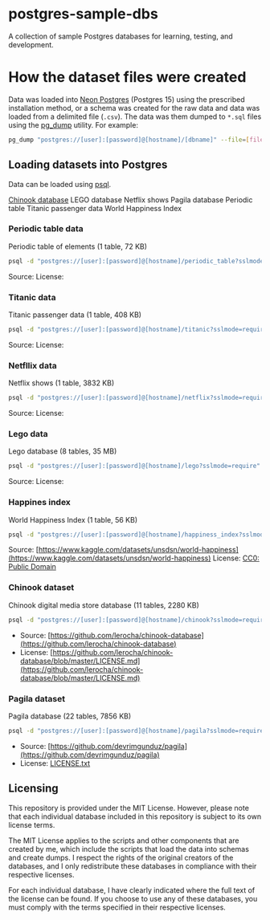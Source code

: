 # postgres-sample-dbs

A collection of sample Postgres databases for learning, testing, and development.

# How the dataset files were created

Data was loaded into [Neon Postgres](https://neon.tech/) (Postgres 15) using the prescribed installation method, or a schema was created for the raw data and data was loaded from a delimited file (`.csv`). The data was them dumped to `*.sql` files using the [pg_dump](https://www.postgresql.org/docs/current/app-pgdump.html) utility. For example:

```bash
pg_dump "postgres://[user]:[password]@[hostname]/[dbname]" --file=[file_name].sql --format=p --no-owner --no-privileges --no-tablespaces
```

## Loading datasets into Postgres

Data can be loaded using [psql](https://www.postgresql.org/docs/current/app-psql.html).

[Chinook database](#chinook-dataset)
LEGO database
Netflix shows
Pagila database
Periodic table
Titanic passenger data
World Happiness Index

### Periodic table data

Periodic table of elements (1 table, 72 KB)

```bash
psql -d "postgres://[user]:[password]@[hostname]/periodic_table?sslmode=require" -f periodic_table.sql
```

Source: []()
License: []()

### Titanic data

Titanic passenger data (1 table, 408 KB)

```bash
psql -d "postgres://[user]:[password]@[hostname]/titanic?sslmode=require" -f titanic.sql
```

Source: []()
License: []()

### Netfllix data

Netflix shows (1 table, 3832 KB)

```bash
psql -d "postgres://[user]:[password]@[hostname]/netflix?sslmode=require" -f netflix_shows.sql
```

Source: []()
License: []()
  
### Lego data

Lego database (8 tables, 35 MB)

```bash
psql -d "postgres://[user]:[password]@[hostname]/lego?sslmode=require" -f lego.sql
```
Source: []()
License: []()
  
### Happines index

World Happiness Index (1 table, 56 KB)

```bash
psql -d "postgres://[user]:[password]@[hostname]/happiness_index?sslmode=require" -f happiness_index.sql
```

Source: [https://www.kaggle.com/datasets/unsdsn/world-happiness](https://www.kaggle.com/datasets/unsdsn/world-happiness)
License: [CC0: Public Domain](https://creativecommons.org/publicdomain/zero/1.0/)

### Chinook dataset

Chinook digital media store database (11 tables, 2280 KB)

```bash
psql -d "postgres://[user]:[password]@[hostname]/chinook?sslmode=require" -f chinook.sql
```

- Source: [https://github.com/lerocha/chinook-database](https://github.com/lerocha/chinook-database)
- License: [https://github.com/lerocha/chinook-database/blob/master/LICENSE.md](https://github.com/lerocha/chinook-database/blob/master/LICENSE.md)

  
### Pagila dataset

Pagila database (22 tables, 7856 KB)

```bash
psql -d "postgres://[user]:[password]@[hostname]/pagila?sslmode=require" -f pagila.sql
```

- Source: [https://github.com/devrimgunduz/pagila](https://github.com/devrimgunduz/pagila)
- License: [LICENSE.txt](https://github.com/devrimgunduz/pagila/blob/master/LICENSE.txt)


## Licensing

This repository is provided under the MIT License. However, please note that each individual database included in this repository is subject to its own license terms.

The MIT License applies to the scripts and other components that are created by me, which include the scripts that load the data into schemas and create dumps. I respect the rights of the original creators of the databases, and I only redistribute these databases in compliance with their respective licenses.

For each individual database, I have clearly indicated where the full text of the license can be found. If you choose to use any of these databases, you must comply with the terms specified in their respective licenses.
